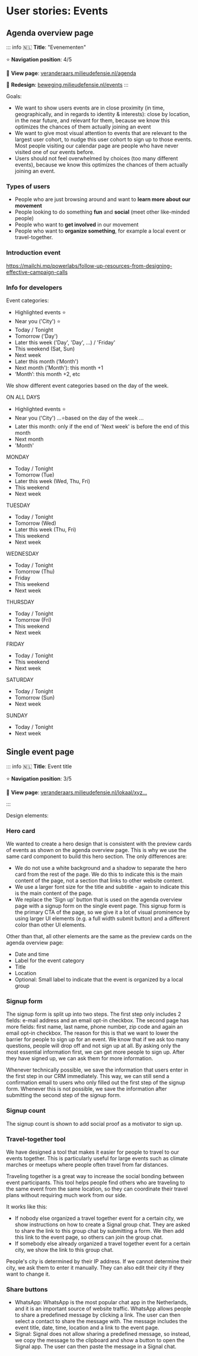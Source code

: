 # User stories: Events

## Agenda overview page

::: info
🇳🇱 **Title**: "Evenementen"

⭐️ **Navigation position**: 4/5

🔗 **View page**: [veranderaars.milieudefensie.nl/agenda](https://veranderaars.milieudefensie.nl/agenda)

🔗 **Redesign**: [beweging.milieudefensie.nl/events](https://beweging.milieudefensie.nl/events)
:::

Goals:

- We want to show users events are in close proximity (in time, geographically, and in regards to identity & interests): close by location, in the near future, and relevant for them, because we know this optimizes the chances of them actually joining an event
- We want to give most visual attention to events that are relevant to the largest user cohort, to nudge this user cohort to sign up to those events. Most people visiting our calendar page are people who have never visited one of our events before.
- Users should not feel overwhelmed by choices (too many different events), because we know this optimizes the chances of them actually joining an event.

### Types of users

- People who are just browsing around and want to **learn more about our movement**
- People looking to do something **fun** and **social** (meet other like-minded people)
- People who want to **get involved** in our movement
- People who want to **organize something**, for example a local event or travel-together.

### Introduction event

https://mailchi.mp/powerlabs/follow-up-resources-from-designing-effective-campaign-calls

### Info for developers

Event categories:

- Highlighted events ⭐️
- Near you ('City') ⭐️
- Today / Tonight
- Tomorrow ('Day')
- Later this week ('Day',
  'Day',
  ...) / 'Friday'
- This weekend (Sat,
  Sun)
- Next week
- Later this month (‘Month')
- Next month ('Month'): this month +1
- ‘Month’: this month +2,
  etc

We show different event categories based on the day of the week.

ON ALL DAYS

- Highlighted events ⭐️
- Near you ('City')
  ...⭐️based on the day of the week ...
- Later this month: only if the end of 'Next week' is before the end of this month
- Next month
- 'Month'

MONDAY

- Today / Tonight
- Tomorrow (Tue)
- Later this week (Wed,
  Thu,
  Fri)
- This weekend
- Next week

TUESDAY

- Today / Tonight
- Tomorrow (Wed)
- Later this week (Thu,
  Fri)
- This weekend
- Next week

WEDNESDAY

- Today / Tonight
- Tomorrow (Thu)
- Friday
- This weekend
- Next week

THURSDAY

- Today / Tonight
- Tomorrow (Fri)
- This weekend
- Next week

FRIDAY

- Today / Tonight
- This weekend
- Next week

SATURDAY

- Today / Tonight
- Tomorrow (Sun)
- Next week

SUNDAY

- Today / Tonight
- Next week

## Single event page

::: info
🇳🇱 **Title**: Event title

⭐️ **Navigation position**: 3/5

🔗 **View page**: [veranderaars.milieudefensie.nl/lokaal/xyz...](https://veranderaars.milieudefensie.nl/lokaal/campagnemiddag-c)

:::

Design elements:

### Hero card

We wanted to create a hero design that is consistent with the preview cards of events as shown on the agenda overview page. This is why we use the same card component to build this hero section. The only differences are:

- We do not use a white background and a shadow to separate the hero card from the rest of the page. We do this to indicate this is the main content of the page, not a section that links to other website content.
- We use a larger font size for the title and subtitle - again to indicate this is the main content of the page.
- We replace the 'Sign up' button that is used on the agenda overview page with a signup form on the single event page. This signup form is the primary CTA of the page, so we give it a lot of visual prominence by using larger UI elements (e.g. a full width submit button) and a different color than other UI elements.

Other than that, all other elements are the same as the preview cards on the agenda overview page:

- Date and time
- Label for the event category
- Title
- Location
- Optional: Small label to indicate that the event is organized by a local group

### Signup form

The signup form is split up into two steps. The first step only includes 2 fields: e-mail address and an email opt-in checkbox. The second page has more fields: first name, last name, phone number, zip code and again an email opt-in checkbox. The reason for this is that we want to lower the barrier for people to sign up for an event. We know that if we ask too many questions, people will drop off and not sign up at all. By asking only the most essential information first, we can get more people to sign up. After they have signed up, we can ask them for more information.

Whenever technically possible, we save the information that users enter in the first step in our CRM immediately. This way, we can still send a confirmation email to users who only filled out the first step of the signup form. Whenever this is not possible, we save the information after submitting the second step of the signup form.

### Signup count

The signup count is shown to add social proof as a motivator to sign up.

### Travel-together tool

We have designed a tool that makes it easier for people to travel to our events together. This is particularly useful for large events such as climate marches or meetups where people often travel from far distances.

Traveling together is a great way to increase the social bonding between event participants. This tool helps people find others who are traveling to the same event from the same location, so they can coordinate their travel plans without requiring much work from our side.

It works like this:

- If nobody else organized a travel together event for a certain city, we show instructions on how to create a Signal group chat. They are asked to share the link to this group chat by submitting a form. We then add this link to the event page, so others can join the group chat.
- If somebody else already organized a travel together event for a certain city, we show the link to this group chat.

People's city is determined by their IP address. If we cannot determine their city, we ask them to enter it manually. They can also edit their city if they want to change it.

### Share buttons

- WhatsApp: WhatsApp is the most popular chat app in the Netherlands, and it is an important source of website traffic. WhatsApp allows people to share a predefined message by clicking a link. The user can then select a contact to share the message with. The message includes the event title, date, time, location and a link to the event page.
- Signal: Signal does not allow sharing a predefined message, so instead, we copy the message to the clipboard and show a button to open the Signal app. The user can then paste the message in a Signal chat.
